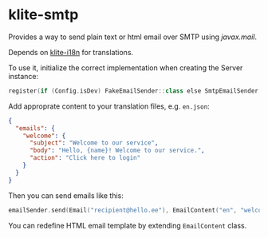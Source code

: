 # klite-smtp

Provides a way to send plain text or html email over SMTP using *javax.mail*.

Depends on [klite-i18n](../i18n) for translations.

To use it, initialize the correct implementation when creating the Server instance:
```kotlin
register(if (Config.isDev) FakeEmailSender::class else SmtpEmailSender::class)
```

Add approprate content to your translation files, e.g. `en.json`:
```json
{
  "emails": {
    "welcome": {
      "subject": "Welcome to our service",
      "body": "Hello, {name}! Welcome to our service.",
      "action": "Click here to login"
    }
  }
}
```

Then you can send emails like this:
```kotlin
emailSender.send(Email("recipient@hello.ee"), EmailContent("en", "welcome", mapOf("name" to "John"), URI("https://github.com/login")))
```

You can redefine HTML email template by extending `EmailContent` class.
